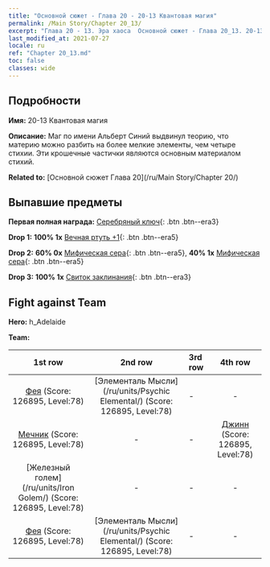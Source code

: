 ```yaml
---
title: "Основной сюжет - Глава 20 - 20-13 Квантовая магия"
permalink: /Main Story/Chapter 20_13/
excerpt: "Глава 20 - 13. Эра хаоса  Основной сюжет - Глава 20_13. 20-13 Квантовая магия"
last_modified_at: 2021-07-27
locale: ru
ref: "Chapter 20_13.md"
toc: false
classes: wide
---
```


## Подробности

 **Имя:** 20-13 Квантовая магия

 **Описание:** Маг по имени Альберт Синий выдвинул теорию, что материю можно разбить на более мелкие элементы, чем четыре стихии. Эти крошечные частички являются основным материалом стихий.

 **Related to:** [Основной сюжет Глава 20](/ru/Main Story/Chapter 20/)

## Выпавшие предметы

 **Первая полная награда:** [Серебряный ключ](/ItemsRU/con_693/){: .btn .btn--era3}

 **Drop 1:** **100% 1x** [Вечная ртуть +1](/ItemsRU/mat_70/){: .btn .btn--era5}

 **Drop 2:** **60% 0x** [Мифическая сера](/ItemsRU/mat_64/){: .btn .btn--era5}, **40% 1x** [Мифическая сера](/ItemsRU/mat_64/){: .btn .btn--era5}

 **Drop 3:** **100% 1x** [Свиток заклинания](/ItemsRU/con_694/){: .btn .btn--era3}


## Fight against Team
 **Hero:** h_Adelaide

 **Team:**


  | 1st row | 2nd row | 3rd row | 4th row |
  |:----:|:----:|:----|:----:|
  | [Фея](/ru/units/Sprite/) (Score: 126895, Level:78)  | [Элементаль Мысли](/ru/units/Psychic Elemental/) (Score: 126895, Level:78)  | - | - |
  | [Мечник](/ru/units/Swordsman/) (Score: 126895, Level:78)  | - | - | [Джинн](/ru/units/Genie/) (Score: 126895, Level:78)  |
  | [Железный голем](/ru/units/Iron Golem/) (Score: 126895, Level:78)  | - | - | - |
  | [Фея](/ru/units/Sprite/) (Score: 126895, Level:78)  | [Элементаль Мысли](/ru/units/Psychic Elemental/) (Score: 126895, Level:78)  | - | - |


